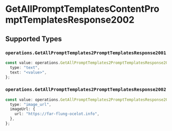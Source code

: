 # GetAllPromptTemplatesContentPromptTemplatesResponse2002


## Supported Types

### `operations.GetAllPromptTemplates2PromptTemplatesResponse2001`

```typescript
const value: operations.GetAllPromptTemplates2PromptTemplatesResponse2001 = {
  type: "text",
  text: "<value>",
};
```

### `operations.GetAllPromptTemplates2PromptTemplatesResponse2002`

```typescript
const value: operations.GetAllPromptTemplates2PromptTemplatesResponse2002 = {
  type: "image_url",
  imageUrl: {
    url: "https://far-flung-ocelot.info",
  },
};
```

